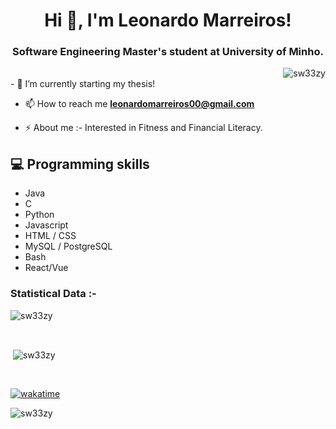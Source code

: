 <h1 align="center">Hi 👋, I'm Leonardo Marreiros!</h1>
<h3 align="center">Software Engineering Master's student at University of Minho.</h3>

<p><img align="right" src="https://github.com/Adam-pw/Adam-pw/blob/main/animation_500_kxa883sd.gif" alt="sw33zy" /></p>
 
<br>
- 🌱 I’m currently starting my thesis!

- 📫 How to reach me **leonardomarreiros00@gmail.com**

- ⚡ About me :- Interested in Fitness and Financial Literacy.

## 💻 Programming skills

- Java
- C
- Python
- Javascript
- HTML / CSS
- MySQL / PostgreSQL
- Bash
- React/Vue

<h3>Statistical Data :-</h3>
<p  align="left"><img align="center"
    src="https://github-readme-stats.vercel.app/api/top-langs?username=sw33zy&show_icons=true&locale=en&bg_color=0d1117&text_color=ffffff&layout=compact&exclude_repo=AP,AP_,DAA-Project&langs_count=6"
    alt="sw33zy" 
    bg_color=#808080/></p>


<br>

<p align="left">&nbsp;<img align="center" src="https://github-readme-stats.vercel.app/api?username=sw33zy&show_icons=true&locale=en&bg_color=0d1117&text_color=ffffff&count_private=true"
    alt="sw33zy" /></p>

<br>

[![wakatime](https://wakatime.com/badge/user/0ed1e4aa-5ba6-418c-93af-ceff88c1a0c9.svg)](https://wakatime.com/@0ed1e4aa-5ba6-418c-93af-ceff88c1a0c9)

<p> <img src="https://komarev.com/ghpvc/?username=sw33zy&label=Profile%20views&color=0e75b6&style=flat"
    alt="sw33zy" /> 
  </p>